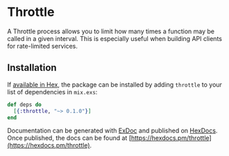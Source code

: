 # Throttle

A Throttle process allows you to limit how many times a function may be called
in a given interval. This is especially useful when building API clients for
rate-limited services.

## Installation

If [available in Hex](https://hex.pm/docs/publish), the package can be installed
by adding `throttle` to your list of dependencies in `mix.exs`:

```elixir
def deps do
  [{:throttle, "~> 0.1.0"}]
end
```

Documentation can be generated with [ExDoc](https://github.com/elixir-lang/ex_doc)
and published on [HexDocs](https://hexdocs.pm). Once published, the docs can
be found at [https://hexdocs.pm/throttle](https://hexdocs.pm/throttle).


